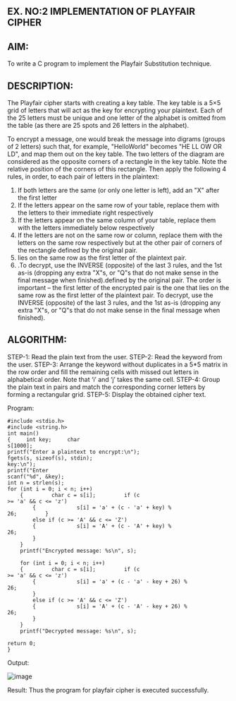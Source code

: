 ## EX. NO:2 IMPLEMENTATION OF PLAYFAIR CIPHER

 

## AIM:
 
To write a C program to implement the Playfair Substitution technique.

## DESCRIPTION:

The Playfair cipher starts with creating a key table. The key table is a 5×5 grid of letters that will act as the key for encrypting your plaintext. Each of the 25 letters must be unique and one letter of the alphabet is omitted from the table (as there are 25 spots and 26 letters in the alphabet).

To encrypt a message, one would break the message into digrams (groups of 2 letters) such that, for example, "HelloWorld" becomes "HE LL OW OR LD", and map them out on the key table. The two letters of the diagram are considered as the opposite corners of a rectangle in the key table. Note the relative position of the corners of this rectangle. Then apply the following 4 rules, in order, to each pair of letters in the plaintext:
1.	If both letters are the same (or only one letter is left), add an "X" after the first letter
2.	If the letters appear on the same row of your table, replace them with the letters to their immediate right respectively
3.	If the letters appear on the same column of your table, replace them with the letters immediately below respectively
4.	If the letters are not on the same row or column, replace them with the letters on the same row respectively but at the other pair of corners of the rectangle defined by the original pair.
5.  lies on the same row as the first letter of the plaintext pair.
6.  .To decrypt, use the INVERSE (opposite) of the last 3 rules, and the 1st as-is (dropping any extra "X"s, or "Q"s that do not make sense in the final message when finished).defined by the original pair. The order is important – the first letter of the encrypted pair is the one that lies on the same row as the first letter of the plaintext pair. To decrypt, use the INVERSE (opposite) of the last 3 rules, and the 1st as-is (dropping any extra "X"s, or "Q"s that do not make sense in the final message when finished). 
 
## ALGORITHM:

STEP-1: Read the plain text from the user.
STEP-2: Read the keyword from the user.
STEP-3: Arrange the keyword without duplicates in a 5*5 matrix in the row order and fill the remaining cells with missed out letters in alphabetical order. Note that ‘i’ and ‘j’ takes the same cell.
STEP-4: Group the plain text in pairs and match the corresponding corner letters by forming a rectangular grid.
STEP-5: Display the obtained cipher text.




Program:
```
#include <stdio.h>  
#include <string.h>  
int main()  
{     int key;     char 
s[1000];  
printf("Enter a plaintext to encrypt:\n");     
fgets(s, sizeof(s), stdin);     
key:\n");     
printf("Enter 
scanf("%d", &key);  
int n = strlen(s);  
for (int i = 0; i < n; i++)   
    {         char c = s[i];         if (c 
>= 'a' && c <= 'z')   
        {             s[i] = 'a' + (c - 'a' + key) % 
26;         }  
        else if (c >= 'A' && c <= 'Z')  
        {             s[i] = 'A' + (c - 'A' + key) % 
26;  
        }  
    }  
    printf("Encrypted message: %s\n", s);  
  
    for (int i = 0; i < n; i++)  
    {         char c = s[i];         if (c 
>= 'a' && c <= 'z')   
        {             s[i] = 'a' + (c - 'a' - key + 26) % 
26;   
        }  
        else if (c >= 'A' && c <= 'Z')  
        {             s[i] = 'A' + (c - 'A' - key + 26) % 
26;   
        }  
    }  
    printf("Decrypted message: %s\n", s);  
  
return 0;  
}
```




Output:

![image](https://github.com/user-attachments/assets/f35d336b-dce3-4282-9346-45b2ee37e85f)

Result:
Thus the program for playfair cipher is executed successfully.
